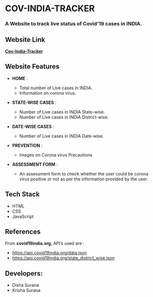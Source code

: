 # COV-INDIA-TRACKER
### A Website to track live status of Covid'19 cases in INDIA.

## Website Link
**[Cov-India-Tracker](https://disha-surana.github.io/Cov-India-Tracker/)**

## Website Features
- **HOME** :
	- Total number of Live cases in INDIA.
	- Information on corona virus.

- **STATE-WISE CASES** :
	- Number of Live cases in INDIA State-wise.
	- Number of Live cases in INDIA District-wise.

- **DATE-WISE CASES** :
	- Number of Live cases in INDIA Date-wise.

- **PREVENTION** :
	- Images on Corona virus Precautions

- **ASSESSMENT FORM** :
	- An assessment form to check whether the user could be corona virus positive or not as per the information provided by the user.

## Tech Stack
- HTML
- CSS
- JavaScript   

## References
From **covid19india.org**, API’s used are :
- https://api.covid19india.org/data.json
- https://api.covid19india.org/state_district_wise.json

## Developers:
- Disha Surana 
- Krisha Surana